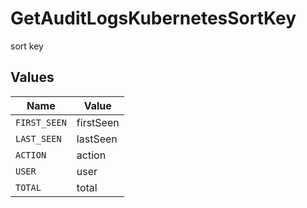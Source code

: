 # GetAuditLogsKubernetesSortKey

sort key


## Values

| Name         | Value        |
| ------------ | ------------ |
| `FIRST_SEEN` | firstSeen    |
| `LAST_SEEN`  | lastSeen     |
| `ACTION`     | action       |
| `USER`       | user         |
| `TOTAL`      | total        |